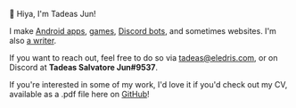 👋 Hiya, I'm Tadeas Jun!

I make [Android apps](https://play.google.com/store/apps/details?id=com.eledris.artprompts), [games](https://play.google.com/store/apps/details?id=com.eledris.decline), [Discord bots](https://artprompts.app/discord-bot/), and sometimes websites. I'm also [a writer](https://eledris.com/).

If you want to reach out, feel free to do so via tadeas@eledris.com, or on Discord at **Tadeas Salvatore Jun#9537**.

If you're interested in some of my work, I'd love it if you'd check out my CV, available as a .pdf file here on [GitHub](/TadeasJun_CV.pdf)!
